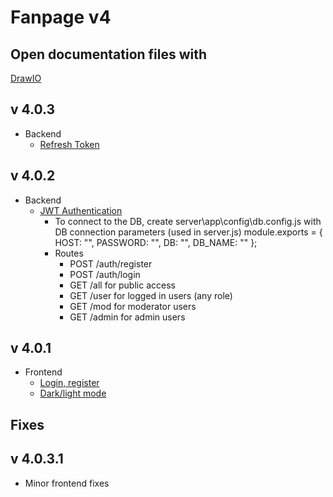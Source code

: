 # Fanpage v4
## Open documentation files with
[DrawIO](https://app.diagrams.net/)
## v 4.0.3
- Backend
	- [Refresh Token](https://www.bezkoder.com/jwt-refresh-token-node-js-mongodb/)
## v 4.0.2
- Backend
	- [JWT Authentication](https://www.bezkoder.com/node-js-mongodb-auth-jwt/)
		- To connect to the DB, create server\app\config\db.config.js with DB connection parameters (used in server.js)
			module.exports = {
				HOST: "",
				PASSWORD: "",
				DB: "",
				DB_NAME: ""
			};
		- Routes
			- POST /auth/register
			- POST /auth/login
			- GET /all for public access
			- GET /user for logged in users (any role)
			- GET /mod for moderator users
			- GET /admin for admin users
## v 4.0.1
- Frontend
	- [Login, register](https://www.bezkoder.com/react-redux-login-example-toolkit-hooks/)
	- [Dark/light mode](https://codesandbox.io/s/ekeun?file=/src/components/Header.js)
## Fixes
## v 4.0.3.1
- Minor frontend fixes